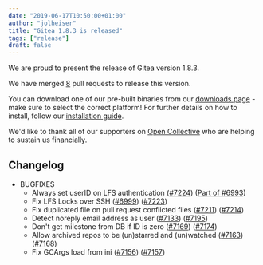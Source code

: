 ```yaml
---
date: "2019-06-17T10:50:00+01:00" 
author: "jolheiser"
title: "Gitea 1.8.3 is released"
tags: ["release"]
draft: false
---
```


We are proud to present the release of Gitea version 1.8.3. 

We have merged [8](https://github.com/go-gitea/gitea/pulls?q=is%3Apr+milestone%3A1.8.3+is%3Aclosed) pull requests to release this version. 

You can download one of our pre-built binaries from our [downloads page](https://dl.gitea.io/gitea/1.8.3/) - make sure to select the correct platform! For further details on how to install, follow our [installation guide](https://docs.gitea.io/en-us/install-from-binary/).

We'd like to thank all of our supporters on [Open Collective](https://opencollective.com/gitea) who are helping to sustain us financially.

<!--more-->

## Changelog

* BUGFIXES
  * Always set userID on LFS authentication ([#7224](https://github.com/go-gitea/gitea/pull/7224)) ([Part of #6993](https://github.com/go-gitea/gitea/pull/6993))
  * Fix LFS Locks over SSH ([#6999](https://github.com/go-gitea/gitea/pull/6999)) ([#7223](https://github.com/go-gitea/gitea/pull/7223))
  * Fix duplicated file on pull request conflicted files ([#7211](https://github.com/go-gitea/gitea/pull/7211)) ([#7214](https://github.com/go-gitea/gitea/pull/7214))
  * Detect noreply email address as user ([#7133](https://github.com/go-gitea/gitea/pull/7133)) ([#7195](https://github.com/go-gitea/gitea/pull/7195))
  * Don't get milestone from DB if ID is zero ([#7169](https://github.com/go-gitea/gitea/pull/7169)) ([#7174](https://github.com/go-gitea/gitea/pull/7174))
  * Allow archived repos to be (un)starred and (un)watched ([#7163](https://github.com/go-gitea/gitea/pull/7163)) ([#7168](https://github.com/go-gitea/gitea/pull/7168))
  * Fix GCArgs load from ini ([#7156](https://github.com/go-gitea/gitea/pull/7156)) ([#7157](https://github.com/go-gitea/gitea/pull/7157))
